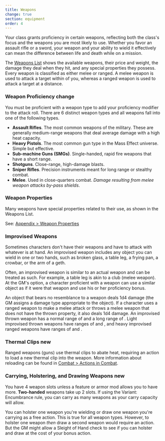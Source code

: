 ```yaml
---
title: Weapons
change: true
section: equipment
order: 4
---
```

Your class grants proficiency in certain weapons, reflecting both the class's focus and the weapons you are most likely to
use. Whether you favor an assault rifle or a sword, your weapon and your ability to wield it effectively can mean the
difference between life and death while on a mission.

The [Weapons List](/weapons) shows the available weapons, their price and weight, the damage
they deal when they hit, and any special properties they possess. Every weapon is classified as either melee or ranged.
A melee weapon is used to attack a target within <me-distance length="5" /> of you, whereas a ranged weapon is used to attack a target at
a distance.

### Weapon Proficiency <v-chip color="warning" text-color="black" small>change</v-chip>
You must be proficient with a weapon type to add your proficiency modifier to the attack roll. There are 6 distinct weapon
types and all weapons fall into one of the following types.

- __Assault Rifles__. The most common weapons of the military. These are generally medium-range weapons that deal average damage with a high heat capacity.
- __Heavy Pistols__. The most common gun type in the Mass Effect universe. Simple but effective.
- __Sub-machine Guns (SMGs)__. Single-handed, rapid fire weapons that have a short range.
- __Shotguns__. Close-range, high-damage blasts.
- __Sniper Rifles__. Precision instruments meant for long range or stealthy combat.
- __Melee__. Used in close-quarters combat. _Damage resulting from melee weapon attacks by-pass shields_.

### Weapon Properties
Many weapons have special properties related to their use, as shown in the Weapons List.

See: [Appendix > Weapon Properties](/appendix/weapon-properties)

### Improvised Weapons
Sometimes characters don't have their weapons and have to attack with whatever is at hand. An improvised weapon includes
any object you can wield in one or two hands, such as broken glass, a table leg, a frying pan, a crowbar, or the arm of a geth.

Often, an improvised weapon is similar to an actual weapon and can be treated as such. For example, a table leg is akin to
a club (melee weapon). At the GM's option, a character proficient with a weapon can use a similar object as if it were
that weapon and use his or her proficiency bonus.

An object that bears no resemblance to a weapon deals 1d4 damage (the GM assigns a damage type appropriate to the object).
If a character uses a ranged weapon to make a melee attack or throws a melee weapon that does not have the thrown property,
it also deals 1d4 damage. An improvised thrown weapon has a normal range of <me-distance length="20" /> and a long range of <me-distance length="60" />.
Light improvised thrown weapons have ranges of <me-distance length="30" /> and <me-distance length="90" />, and heavy
improvised ranged weapons have ranges of <me-distance length="15" /> and <me-distance length="30" />.

### Thermal Clips <v-chip color="info" small>new</v-chip>
Ranged weapons (guns) use thermal clips to abate heat, requiring an action to load a new thermal clip into the weapon. More information
about reloading can be found in [Combat > Actions in Combat](/manual/combat#actions-in-combat).

### Carrying, Holstering, and Drawing Weapons <v-chip color="info" small>new</v-chip>
You have 4 weapon slots unless a feature or armor mod allows you to have more. __Two-handed__ weapons take up 2 slots.
If using the Variant: Encumbrance rule, you can carry as many weapons as your carry capacity will allow.

You can holster one weapon you're wielding or draw one weapon you're carrying as a free action. This is true for all weapon types.
However, to holster one weapon *then* draw a second weapon would require an action.
But the GM might allow a Sleight of Hand check to see if you can holster and draw at the cost of your bonus action.

<me-source-reference pages="64-68"></me-source-reference>
